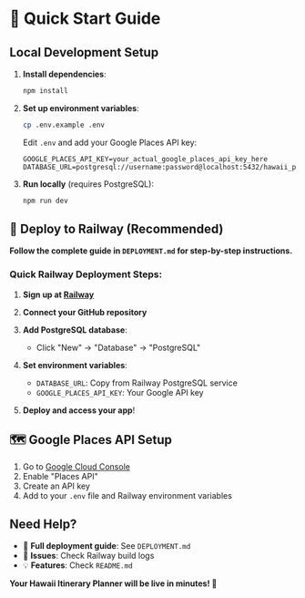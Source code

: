 # 🌺 Quick Start Guide

## Local Development Setup

1. **Install dependencies**:
   ```bash
   npm install
   ```

2. **Set up environment variables**:
   ```bash
   cp .env.example .env
   ```
   
   Edit `.env` and add your Google Places API key:
   ```env
   GOOGLE_PLACES_API_KEY=your_actual_google_places_api_key_here
   DATABASE_URL=postgresql://username:password@localhost:5432/hawaii_planner
   ```

3. **Run locally** (requires PostgreSQL):
   ```bash
   npm run dev
   ```

## 🚀 Deploy to Railway (Recommended)

**Follow the complete guide in `DEPLOYMENT.md` for step-by-step instructions.**

### Quick Railway Deployment Steps:

1. **Sign up at [Railway](https://railway.app)**

2. **Connect your GitHub repository**

3. **Add PostgreSQL database**:
   - Click "New" → "Database" → "PostgreSQL"

4. **Set environment variables**:
   - `DATABASE_URL`: Copy from Railway PostgreSQL service
   - `GOOGLE_PLACES_API_KEY`: Your Google API key

5. **Deploy and access your app**!

## 🗺️ Google Places API Setup

1. Go to [Google Cloud Console](https://console.cloud.google.com/)
2. Enable "Places API"
3. Create an API key
4. Add to your `.env` file and Railway environment variables

## Need Help?

- 📖 **Full deployment guide**: See `DEPLOYMENT.md`
- 🐛 **Issues**: Check Railway build logs
- 💡 **Features**: Check `README.md`

**Your Hawaii Itinerary Planner will be live in minutes! 🌺** 